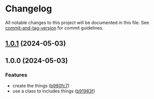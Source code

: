 # Changelog

All notable changes to this project will be documented in this file. See [commit-and-tag-version](https://github.com/absolute-version/commit-and-tag-version) for commit guidelines.

## [1.0.1](https://github.com/ObsidianPublisher/mime-types/compare/1.0.0...1.0.1) (2024-05-03)

## 1.0.0 (2024-05-03)


### Features

* create the things ([b980fc7](https://github.com/ObsidianPublisher/mime-types/commit/b980fc714242a5c0799fb9c86f7d4774d909db91))
* use a class to includes things ([b91983f](https://github.com/ObsidianPublisher/mime-types/commit/b91983fa774c6082f11768d062be2aa45733d957))
